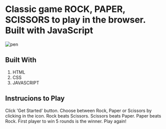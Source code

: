 # Classic game ROCK, PAPER, SCISSORS to play in the browser. Built with JavaScript
![pen](https://user-images.githubusercontent.com/88128089/164185172-4ae93c6b-471d-4358-b1cb-487b7b8ac404.png)

## Built With
1) HTML
2) CSS
3) JAVASCRIPT
## Instrucions to Play
Click 'Get Started' button.
Choose between Rock, Paper or Scissors by clicking in the icon.
Rock beats Scissors.
Scissors beats Paper.
Paper beats Rock.
First player to win 5 rounds is the winner.
Play again!
